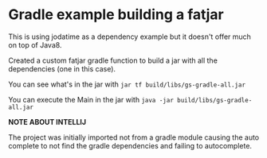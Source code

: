 # Gradle example building a fatjar

This is using jodatime as a dependency example but it doesn't offer much on top of Java8.

Created a custom fatjar gradle function to build a jar with all the dependencies (one in this case).

You can see what's in the jar with `jar tf build/libs/gs-gradle-all.jar`

You can execute the Main in the jar with `java -jar build/libs/gs-gradle-all.jar`

**NOTE ABOUT INTELLIJ**

The project was initially imported not from a gradle module causing the auto complete to not find the gradle dependencies and failing to autocomplete.
